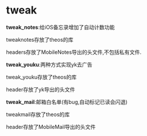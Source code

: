 # tweak

**tweak_notes**:给iOS备忘录增加了自动计数功能

tweaknotes存放了theos的库

headers存放了MobileNotes导出的头文件,不包括私有文件.


**tweak_youku**:两种方式实现yk去广告

tweak_youku存放了theos的库

header存放了yk导出的头文件

**tweak_mail**:邮箱白名单(有bug,自动标记已读会闪退)

tweakmail存放了theos的库

header存放了MobileMail导出的头文件
